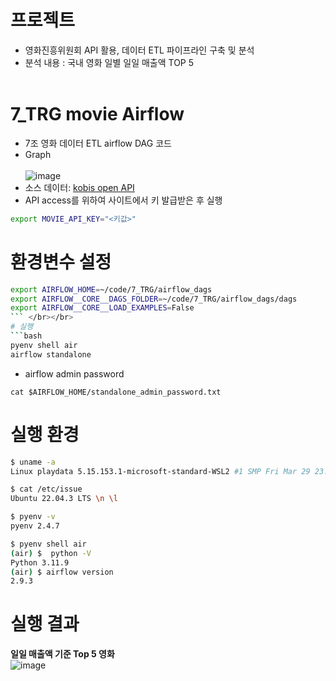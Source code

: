 # 프로젝트
- 영화진흥위원회 API 활용, 데이터 ETL 파이프라인 구축 및 분석         
- 분석 내용 : 국내 영화 일별 일일 매출액 TOP 5</br></br>

# 7_TRG movie Airflow  
- 7조 영화 데이터 ETL airflow DAG 코드
- Graph</br></br>
 ![image](https://github.com/user-attachments/assets/c3b1f555-b134-419f-b956-325830b3de35)                                        
- 소스 데이터: [kobis open API](https://www.kobis.or.kr/kobisopenapi/homepg/apiservice/searchServiceInfo.do)   
- API access를 위하여 사이트에서 키 발급받은 후 실행
```bash
export MOVIE_API_KEY="<키값>"
```

# 환경변수 설정
```bash
export AIRFLOW_HOME=~/code/7_TRG/airflow_dags
export AIRFLOW__CORE__DAGS_FOLDER=~/code/7_TRG/airflow_dags/dags
export AIRFLOW__CORE__LOAD_EXAMPLES=False
``` </br></br>
# 실행
```bash
pyenv shell air
airflow standalone 
```
- airflow admin password
```
cat $AIRFLOW_HOME/standalone_admin_password.txt
```  

# 실행 환경
```bash
$ uname -a
Linux playdata 5.15.153.1-microsoft-standard-WSL2 #1 SMP Fri Mar 29 23:14:13 UTC 2024 x86_64 x86_64 x86_64 GNU/Linux

$ cat /etc/issue
Ubuntu 22.04.3 LTS \n \l

$ pyenv -v
pyenv 2.4.7

$ pyenv shell air
(air) $  python -V
Python 3.11.9
(air) $ airflow version
2.9.3
```

# 실행 결과
**일일 매출액 기준 Top 5 영화**  
![image](https://github.com/user-attachments/assets/4e8c81cd-7073-4a27-8dda-769c58639575)
